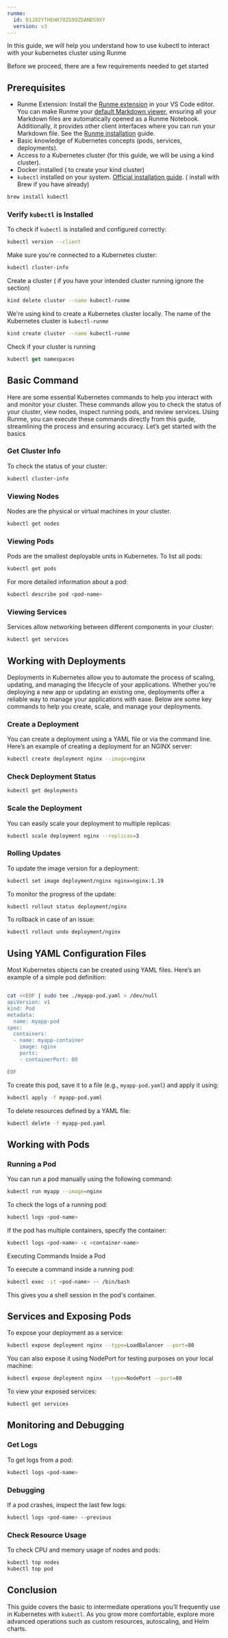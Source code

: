 ```yaml
---
runme:
  id: 01J82YTHEHH70ZG99ZDANDS9XY
  version: v3
---
```


In this guide, we will help you understand how to use kubectl to interact with your kubernetes cluster using Runme

Before we proceed, there are a few requirements needed to get started

## Prerequisites

- Runme Extension: Install the [Runme extension](https://marketplace.visualstudio.com/items?itemName=stateful.runme) in your VS Code editor. You can make Runme your [default Markdown viewer](/docs/installation/vscode#configure-your-default-markdown-editor), ensuring all your Markdown files are automatically opened as a Runme Notebook. Additionally, it provides other client interfaces where you can run your Markdown file. See the [Runme installation](/docs/installation/index) guide.
- Basic knowledge of Kubernetes concepts (pods, services, deployments).
- Access to a Kubernetes cluster (for this guide, we will be using a kind cluster).
- Docker installed ( to create your kind cluster)
- `kubectl` installed on your system. [Official installation guide](https://kubernetes.io/docs/tasks/tools/install-kubectl-linux/). ( install with Brew if you have already)

```jsx {"id":"01J82YTHEHH70ZG99ZAZSW2PJF"}
brew install kubectl
```

### Verify `kubectl` is Installed

To check if `kubectl` is installed and configured correctly:

```bash {"id":"01J82YTHEHH70ZG99ZB2XP844G"}
kubectl version --client
```

Make sure you're connected to a Kubernetes cluster:

```bash {"id":"01J82YTHEHH70ZG99ZB41NWR6Y"}
kubectl cluster-info
```

Create a cluster ( if you have your intended cluster running ignore the section)

```sh {"id":"01J82YTHEHH70ZG99ZB6Z8HBK4"}
kind delete cluster --name kubectl-runme
```

We're using kind to create a Kubernetes cluster locally. The name of the Kubernetes cluster is `kubectl-runme`

```sh {"id":"01J82YTHEHH70ZG99ZBAQR2V18"}
kind create cluster --name kubectl-runme

```

Check if your cluster is running

```jsx {"id":"01J82YTHEHH70ZG99ZBCAKWHEP"}
kubectl get namespaces
```

## Basic Command

Here are some essential Kubernetes commands to help you interact with and monitor your cluster. These commands allow you to check the status of your cluster, view nodes, inspect running pods, and review services. Using Runme, you can execute these commands directly from this guide, streamlining the process and ensuring accuracy. Let’s get started with the basics

### Get Cluster Info

To check the status of your cluster:

```bash {"id":"01J82YTHEHH70ZG99ZBEYZDE5S"}
kubectl cluster-info
```

### Viewing Nodes

Nodes are the physical or virtual machines in your cluster.

```bash {"id":"01J82YTHEHH70ZG99ZBJF5G5KJ"}
kubectl get nodes
```

### Viewing Pods

Pods are the smallest deployable units in Kubernetes. To list all pods:

```bash {"id":"01J82YTHEHH70ZG99ZBP39658P"}
kubectl get pods
```

For more detailed information about a pod:

```bash {"id":"01J82YTHEHH70ZG99ZBP4FQRC7"}
kubectl describe pod <pod-name>
```

### Viewing Services

Services allow networking between different components in your cluster:

```bash {"id":"01J82YTHEHH70ZG99ZBSSHK5FS"}
kubectl get services
```

## Working with Deployments

Deployments in Kubernetes allow you to automate the process of scaling, updating, and managing the lifecycle of your applications. Whether you’re deploying a new app or updating an existing one, deployments offer a reliable way to manage your applications with ease. Below are some key commands to help you create, scale, and manage your deployments.

### Create a Deployment

You can create a deployment using a YAML file or via the command line. Here’s an example of creating a deployment for an NGINX server:

```bash {"id":"01J82YTHEHH70ZG99ZBXDDRXJT"}
kubectl create deployment nginx --image=nginx
```

### Check Deployment Status

```bash {"id":"01J82YTHEHH70ZG99ZBYV4GFR9"}
kubectl get deployments
```

### Scale the Deployment

You can easily scale your deployment to multiple replicas:

```bash {"id":"01J82YTHEHH70ZG99ZC1XDZPHM"}
kubectl scale deployment nginx --replicas=3
```

### Rolling Updates

To update the image version for a deployment:

```bash {"id":"01J82YTHEHH70ZG99ZC4BHEBTT"}
kubectl set image deployment/nginx nginx=nginx:1.19
```

To monitor the progress of the update:

```bash {"id":"01J82YTHEHH70ZG99ZC6S3EY9W"}
kubectl rollout status deployment/nginx
```

To rollback in case of an issue:

```bash {"id":"01J82YTHEHH70ZG99ZC8J3ZCF8"}
kubectl rollout undo deployment/nginx
```

## Using YAML Configuration Files

Most Kubernetes objects can be created using YAML files. Here’s an example of a simple pod definition:

```sh {"id":"01J82YTHEHH70ZG99ZCC6GHAWX"}

cat <<EOF | sudo tee ./myapp-pod.yaml > /dev/null
apiVersion: v1
kind: Pod
metadata:
  name: myapp-pod
spec:
  containers:
  - name: myapp-container
    image: nginx
    ports:
    - containerPort: 80

EOF

```

To create this pod, save it to a file (e.g., `myapp-pod.yaml`) and apply it using:

```bash {"id":"01J82YTHEHH70ZG99ZCFBVCCND"}
kubectl apply -f myapp-pod.yaml
```

To delete resources defined by a YAML file:

```bash {"id":"01J82YTHEHH70ZG99ZCG7Z04AV"}
kubectl delete -f myapp-pod.yaml
```

## Working with Pods

### Running a Pod

You can run a pod manually using the following command:

```bash {"id":"01J82YTHEHH70ZG99ZCKDNGR11"}
kubectl run myapp --image=nginx
```

To check the logs of a running pod:

```bash {"id":"01J82YTHEHH70ZG99ZCPSWMDYR"}
kubectl logs <pod-name>
```

If the pod has multiple containers, specify the container:

```bash {"id":"01J82YTHEHH70ZG99ZCSEED9GA"}
kubectl logs <pod-name> -c <container-name>
```

Executing Commands Inside a Pod

To execute a command inside a running pod:

```bash {"id":"01J82YTHEHH70ZG99ZCTC6G9FR"}
kubectl exec -it <pod-name> -- /bin/bash
```

This gives you a shell session in the pod's container.

## Services and Exposing Pods

To expose your deployment as a service:

```bash {"id":"01J82YTHEHH70ZG99ZCXSV1YZ2"}
kubectl expose deployment nginx --type=LoadBalancer --port=80
```

You can also expose it using NodePort for testing purposes on your local machine:

```bash {"id":"01J82YTHEHH70ZG99ZCZKAAP4Z"}
kubectl expose deployment nginx --type=NodePort --port=80
```

To view your exposed services:

```bash {"id":"01J82YTHEHH70ZG99ZD308RHG3"}
kubectl get services
```

## Monitoring and Debugging

### Get Logs

To get logs from a pod:

```bash {"id":"01J82YTHEHH70ZG99ZD61WWJAJ"}
kubectl logs <pod-name>
```

### Debugging

If a pod crashes, inspect the last few logs:

```bash {"id":"01J82YTHEHH70ZG99ZD9C62XMK"}
kubectl logs <pod-name> --previous
```

### Check Resource Usage

To check CPU and memory usage of nodes and pods:

```bash {"id":"01J82YTHEHH70ZG99ZD9PPJZWT"}
kubectl top nodes
kubectl top pod
```

## Conclusion

This guide covers the basic to intermediate operations you’ll frequently use in Kubernetes with `kubectl`. As you grow more comfortable, explore more advanced operations such as custom resources, autoscaling, and Helm charts.
